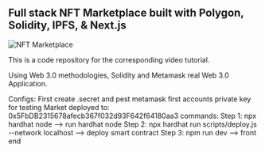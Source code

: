 ## Full stack NFT Marketplace built with Polygon, Solidity, IPFS, & Next.js

![NFT Marketplace](https://i.ibb.co/K2FjvH3/Home.png)

This is a code repository for the corresponding video tutorial.

Using Web 3.0 methodologies, Solidity and Metamask real Web 3.0 Application.

Configs:
First create .secret and pest metamask first accounts private key for testing
Market deployed to: 0x5FbDB2315678afecb367f032d93F642f64180aa3
commands:
Step 1: npx hardhat node --> run hardhat node
Step 2: npx hardhat run scripts/deploy.js --network localhost --> deploy smart contract
Step 3: npm run dev --> front end
